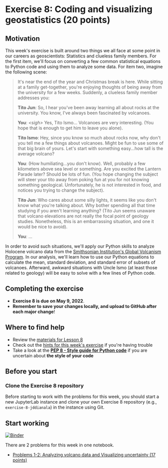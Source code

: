 # Exercise 8: Coding and visualizing geostatistics (20 points)

## Motivation

This week's exercise is built around two things we all face at some point in our careers as geoscientists: Statistics and clueless family members. For the first item, we'll focus on converting a few common statistical equations to Python code and using them to analyze some data. For item two, imagine the following scene:

> It's near the end of the year and Christmas break is here. While sitting at a family get-together, you're enjoying thoughts of being away from the university for a few weeks. Suddenly, a clueless family member addresses you:
>
> **Tito Jun**: So, I hear you've been away learning all about rocks at the university. You know, I've always been fascinated by volcanoes.
> 
> **You**: *\<sigh\>* Yes, Tito Ismo... Volcanoes are very interesting. (You hope that is enough to get him to leave you alone).
> 
> **Tito Ismo**: Hey, since you know so much about rocks now, why don't you tell me a few things about volcanoes. Might be fun to use some of that big brain of yours. Let's start with something easy...how tall is the average volcano?
> 
> **You**: (How humiliating...you don't know). Well, probably a few kilometers above sea level or something. Are you excited the Lantern Parade later? Should be lots of fun. (You hope changing the subject will steer your tito away from poking fun at you for not knowing something geological. Unfortunately, he is not interested in food, and notices you trying to change the subject).
> 
> **Tito Jun**: Who cares about some silly lights, it seems like you don't know what you're talking about. Why bother spending all that time studying if you aren't learning anything? (Tito Jun seems unaware that volcano elevations are not really the focal point of geology studies. Nonetheless, this is an embarrassing situation, and one it would be nice to avoid).
> 
> **You**: ...

In order to avoid such situations, we'll apply our Python skills to analyze Holocene volcano data from the [Smithsonian Institution's Global Volcanism Program](https://volcano.si.edu/). In our analysis, we'll learn how to use our Python equations to calculate the mean, standard deviation, and standard error of subsets of volcanoes. Afterward, awkward situations with Uncle Ismo (at least those related to geology) will be easy to solve with a few lines of Python code.

## Completing the exercise

- **Exercise 8 is due on May 9, 2022**.
- **Remember to save  your changes locally, and upload to GitHub after each major change**!

## Where to find help

- Review the [materials for Lesson 8](https://geo-python-upd.readthedocs.io/en/latest/lessons/L8/overview.html)
- Check out the [hints for this week's exercise](https://geo-python-upd.readthedocs.io/en/latest/lessons/L8/exercise-8.html#general-hints-for-exercise-8) if you're having trouble
- Take a look at the **[PEP 8 - Style guide for Python code](https://www.python.org/dev/peps/pep-0008/)** if you are uncertain about **the style of your code**

## Before you start

### Clone the Exercise 8 repository

Before starting to work with the problems for this week, you should start a new JupyterLab instance and clone your own Exercise 8 repository (e.g., `exercise-8-jddianala`) in the instance using Git. 

## Start working

[![Binder](https://mybinder.org/badge.svg)](https://mybinder.org/v2/gh/introqg/notebooks/master?urlpath=lab)


There are 2 problems for this week in one notebook.

 - [Problems 1-2: Analyzing volcano data and Visualizing uncertainty (17 points)](Exercise-8-problems-1-2.ipynb)
